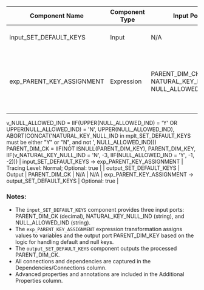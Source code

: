 | Component Name           | Component Type   | Input Ports                  | Output Ports                 | Expressions/Logic                                                                                          | Dependencies/Connections                       | Additional Properties                |
|--------------------------|------------------|------------------------------|------------------------------|-----------------------------------------------------------------------------------------------------------|------------------------------------------------|--------------------------------------|
| input_SET_DEFAULT_KEYS   | Input            | N/A                          | PARENT_DIM_CK, NATURAL_KEY_NULL_IND, NULL_ALLOWED_IND | N/A                                                                                                       | N/A                                            | Optional: true                       |
| exp_PARENT_KEY_ASSIGNMENT| Expression       | PARENT_DIM_CK, NATURAL_KEY_NULL_IND, NULL_ALLOWED_IND | PARENT_DIM_KEY              | v_NATURAL_KEY_NULL_IND = IIF(UPPER(NATURAL_KEY_NULL_IND) = 'Y' OR UPPER(NATURAL_KEY_NULL_IND) = 'N', UPPER(NATURAL_KEY_NULL_IND), ABORT(CONCAT('NATURAL_KEY_NULL_IND in mplt_SET_DEFAULT_KEYS must be either "Y" or "N", and not ', NATURAL_KEY_NULL_IND)))
v_NULL_ALLOWED_IND = IIF(UPPER(NULL_ALLOWED_IND) = 'Y' OR UPPER(NULL_ALLOWED_IND) = 'N', UPPER(NULL_ALLOWED_IND), ABORT(CONCAT('NATURAL_KEY_NULL_IND in mplt_SET_DEFAULT_KEYS must be either "Y" or "N", and not ', NULL_ALLOWED_IND)))
PARENT_DIM_CK = IIF(NOT ISNULL(PARENT_DIM_KEY), PARENT_DIM_KEY, IIF(v_NATURAL_KEY_NULL_IND = 'N', -3, IIF(NULL_ALLOWED_IND = 'Y', -1, -2))) | input_SET_DEFAULT_KEYS -> exp_PARENT_KEY_ASSIGNMENT | Tracing Level: Normal; Optional: true           |
| output_SET_DEFAULT_KEYS  | Output           | PARENT_DIM_CK                | N/A                          | N/A                                                                                                       | exp_PARENT_KEY_ASSIGNMENT -> output_SET_DEFAULT_KEYS | Optional: true                       |

### Notes:
- The `input_SET_DEFAULT_KEYS` component provides three input ports: PARENT_DIM_CK (decimal), NATURAL_KEY_NULL_IND (string), and NULL_ALLOWED_IND (string).
- The `exp_PARENT_KEY_ASSIGNMENT` expression transformation assigns values to variables and the output port PARENT_DIM_KEY based on the logic for handling default and null keys.
- The `output_SET_DEFAULT_KEYS` component outputs the processed PARENT_DIM_CK.
- All connections and dependencies are captured in the Dependencies/Connections column.
- Advanced properties and annotations are included in the Additional Properties column.
